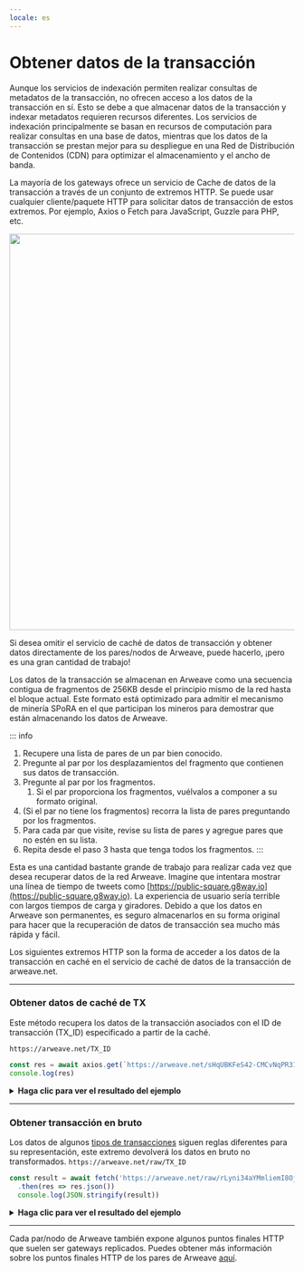 ```yaml
---
locale: es
---
```



# Obtener datos de la transacción

Aunque los servicios de indexación permiten realizar consultas de metadatos de la transacción, no ofrecen acceso a los datos de la transacción en sí. Esto se debe a que almacenar datos de la transacción y indexar metadatos requieren recursos diferentes. Los servicios de indexación principalmente se basan en recursos de computación para realizar consultas en una base de datos, mientras que los datos de la transacción se prestan mejor para su despliegue en una Red de Distribución de Contenidos (CDN) para optimizar el almacenamiento y el ancho de banda.

La mayoría de los gateways ofrece un servicio de Cache de datos de la transacción a través de un conjunto de extremos HTTP. Se puede usar cualquier cliente/paquete HTTP para solicitar datos de transacción de estos extremos. Por ejemplo, Axios o Fetch para JavaScript, Guzzle para PHP, etc.

<img src="https://ar-io.net/VZs292M6mq8LqvjLMdoHGD45qZKDnITQVAmiM9O2KSI" width="700" />

Si desea omitir el servicio de caché de datos de transacción y obtener datos directamente de los pares/nodos de Arweave, puede hacerlo, ¡pero es una gran cantidad de trabajo!

Los datos de la transacción se almacenan en Arweave como una secuencia contigua de fragmentos de 256KB desde el principio mismo de la red hasta el bloque actual. Este formato está optimizado para admitir el mecanismo de minería SPoRA en el que participan los mineros para demostrar que están almacenando los datos de Arweave.

::: info
1. Recupere una lista de pares de un par bien conocido.
1. Pregunte al par por los desplazamientos del fragmento que contienen sus datos de transacción.
1. Pregunte al par por los fragmentos.
    1. Si el par proporciona los fragmentos, vuélvalos a componer a su formato original.
1. (Si el par no tiene los fragmentos) recorra la lista de pares preguntando por los fragmentos.
1. Para cada par que visite, revise su lista de pares y agregue pares que no estén en su lista.
1. Repita desde el paso 3 hasta que tenga todos los fragmentos.
:::

Esta es una cantidad bastante grande de trabajo para realizar cada vez que desea recuperar datos de la red Arweave. Imagine que intentara mostrar una línea de tiempo de tweets como [https://public-square.g8way.io](https://public-square.g8way.io). La experiencia de usuario sería terrible con largos tiempos de carga y giradores. Debido a que los datos en Arweave son permanentes, es seguro almacenarlos en su forma original para hacer que la recuperación de datos de transacción sea mucho más rápida y fácil.

Los siguientes extremos HTTP son la forma de acceder a los datos de la transacción en caché en el servicio de caché de datos de la transacción de arweave.net.

<hr />

### Obtener datos de caché de TX
Este método recupera los datos de la transacción asociados con el ID de transacción (TX_ID) especificado a partir de la caché.

`https://arweave.net/TX_ID`

```js
const res = await axios.get(`https://arweave.net/sHqUBKFeS42-CMCvNqPR31yEP63qSJG3ImshfwzJJF8`)
console.log(res)
```

<details>
<summary><b>Haga clic para ver el resultado del ejemplo</b></summary>

```json
{
    "data": {
        "ticker": "ANT-PENDING",
        "name": "pending",
        "owner": "NlNd_PcajvxAkOweo7rZHJKiIJ7vW1WXt9vb6CzGmC0",
        "controller": "NlNd_PcajvxAkOweo7rZHJKiIJ7vW1WXt9vb6CzGmC0",
        "evolve": null,
        "records": {
            "@": "As-g0fqvO_ALZpSI8yKfCZaFtnmuwWasY83BQ520Duw"
        },
        "balances": {
            "NlNd_PcajvxAkOweo7rZHJKiIJ7vW1WXt9vb6CzGmC0": 1
        }
    },
    "status": 200,
    "statusText": "",
    "headers": {
        "cache-control": "public,must-revalidate,max-age=2592000",
        "content-length": "291",
        "content-type": "application/json; charset=utf-8"
    },
    "config": {
        "transitional": {
            "silentJSONParsing": true,
            "forcedJSONParsing": true,
            "clarifyTimeoutError": false
        },
        "adapter": [
            "xhr",
            "http"
        ],
        "transformRequest": [
            null
        ],
        "transformResponse": [
            null
        ],
        "timeout": 0,
        "xsrfCookieName": "XSRF-TOKEN",
        "xsrfHeaderName": "X-XSRF-TOKEN",
        "maxContentLength": -1,
        "maxBodyLength": -1,
        "env": {},
        "headers": {
            "Accept": "application/json, text/plain, */*"
        },
        "method": "get",
        "url": "https://arweave.net/sHqUBKFeS42-CMCvNqPR31yEP63qSJG3ImshfwzJJF8"
    },
    "request": {}
}

```
</details>
<hr />

### Obtener transacción en bruto
Los datos de algunos [tipos de transacciones](manifests.md) siguen reglas diferentes para su representación, este extremo devolverá los datos en bruto no transformados.
`https://arweave.net/raw/TX_ID`
```js
const result = await fetch('https://arweave.net/raw/rLyni34aYMmliemI8OjqtkE_JHHbFMb24YTQHGe9geo')
  .then(res => res.json())
  console.log(JSON.stringify(result))
```

<details>
<summary><b>Haga clic para ver el resultado del ejemplo</b></summary>

```json
{
  "manifest": "arweave/paths",
  "version": "0.1.0",
  "index": {
    "path": "index.html"
  },
  "paths": {
    "index.html": {
      "id": "FOPrEoqqk184Bnk9KrnQ0MTZFOM1oXb0JZjJqhluv78"
    }
  }
}
```

</details>
<hr/>

Cada par/nodo de Arweave también expone algunos puntos finales HTTP que suelen ser gateways replicados. Puedes obtener más información sobre los puntos finales HTTP de los pares de Arweave [aquí](/references/http-api.md).